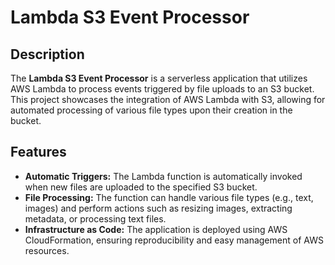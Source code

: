 
# Lambda S3 Event Processor

## Description

The **Lambda S3 Event Processor** is a serverless application that utilizes AWS Lambda to process events triggered by file uploads to an S3 bucket. This project showcases the integration of AWS Lambda with S3, allowing for automated processing of various file types upon their creation in the bucket.

## Features

- **Automatic Triggers:** The Lambda function is automatically invoked when new files are uploaded to the specified S3 bucket.
- **File Processing:** The function can handle various file types (e.g., text, images) and perform actions such as resizing images, extracting metadata, or processing text files.
- **Infrastructure as Code:** The application is deployed using AWS CloudFormation, ensuring reproducibility and easy management of AWS resources.
